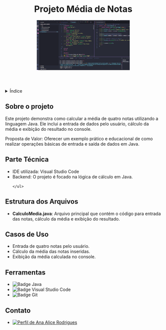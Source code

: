 <!DOCTYPE html>
<html lang="pt-br">
<head>
    <meta charset="UTF-8">
    <meta name="viewport" content="width=device-width, initial-scale=1.0">
    <meta name="description" content="Projeto de exemplo que calcula a média de quatro notas em Java.">
    <meta name="keywords" content="Java, Média de Notas, Projeto, VS Code">
    <meta name="author" content="Ana Alice Rodrigues">

</head>
<body>

<header>
    <h1>Projeto Média de Notas</h1>
    <img src="./img/nota.png" alt="media" width="300" height="auto">
</header>

<details>
    <summary>Índice</summary>
    <ol>
        <li><a href="#sobre-o-projeto">Sobre o projeto</a></li>
        <li><a href="#parte-tecnica">Parte Técnica</a></li>
        <li><a href="#estrutura-dos-arquivos">Estrutura dos Arquivos</a></li>
        <li><a href="#casos-de-uso">Casos de Uso</a></li>
        <li><a href="#ferramentas">Ferramentas</a></li>
        <li><a href="#contato">Contato</a></li>
    </ol>
</details>

<section id="sobre-o-projeto">
    <h2>Sobre o projeto</h2>
    <p>
        Este projeto demonstra como calcular a média de quatro notas utilizando a linguagem Java. Ele inclui a entrada de dados pelo usuário, cálculo da média e exibição do resultado no console.
    </p>
    <p>
        Proposta de Valor: Oferecer um exemplo prático e educacional de como realizar operações básicas de entrada e saída de dados em Java.
    </p>
</section>

<section id="parte-tecnica">
    <h2>Parte Técnica</h2>
    <ul>
        <li>IDE utilizada: Visual Studio Code</li>
        <li>Backend: O projeto é focado na lógica de cálculo em Java.</li>


    </ul>
</section>

<section id="estrutura-dos-arquivos">
    <h2>Estrutura dos Arquivos</h2>
    <ul>
        <li><strong>CalculoMedia.java</strong>: Arquivo principal que contém o código para entrada das notas, cálculo da média e exibição do resultado.</li>
    </ul>
</section>

<section id="casos-de-uso">
    <h2>Casos de Uso</h2>
    <ul>
        <li>Entrada de quatro notas pelo usuário.</li>
        <li>Cálculo da média das notas inseridas.</li>
        <li>Exibição da média calculada no console.</li>
    </ul>
</section>

<section id="ferramentas">
    <h2>Ferramentas</h2>
    <ul>
        <li><img src="https://img.shields.io/badge/Java-007396?style=for-the-badge&logo=java&logoColor=white" alt="Badge Java"></li>
        <li><img src="https://img.shields.io/badge/Visual_Studio_Code-007ACC?style=for-the-badge&logo=visual-studio-code&logoColor=white" alt="Badge Visual Studio Code"></li>
        <li><img src="https://img.shields.io/badge/GIT-E44C30?style=for-the-badge&logo=git&logoColor=white" alt="Badge Git"></li>
    </ul>
</section>

<section id="contato">
    <h2>Contato</h2>
    <ul>
        <li><a href="https://linktr.ee/anaeanali5" target="_blank"><img src="https://img.shields.io/badge/Ana_Alice_Rodrigues-blue?style=for-the-badge" alt="Perfil de Ana Alice Rodrigues"></a></li>
    </ul>

</section>

</body>
</html>

